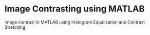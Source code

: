 # Image Contrasting using MATLAB
Image contrast in MATLAB using Histogram Equalization and Contrast Stretching
